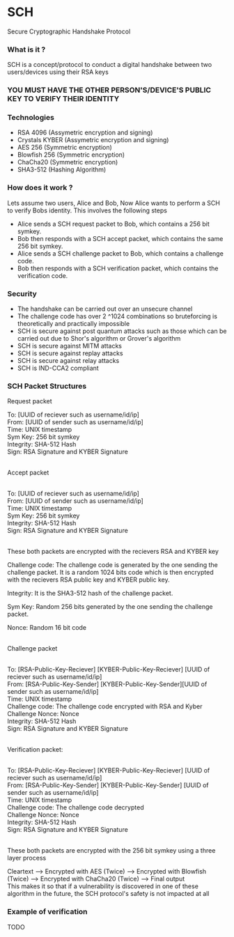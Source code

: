 # SCH
Secure Cryptographic Handshake Protocol

### What is it ?
SCH is a concept/protocol to conduct a digital handshake between two users/devices using their RSA keys

### YOU MUST HAVE THE OTHER PERSON'S/DEVICE'S PUBLIC KEY TO VERIFY THEIR IDENTITY

### Technologies
- RSA 4096 (Assymetric encryption and signing)
- Crystals KYBER (Assymetric encryption and signing)
- AES 256 (Symmetric encryption)
- Blowfish 256 (Symmetric encryption)
- ChaCha20 (Symmetric encryption)
- SHA3-512 (Hashing Algorithm)

### How does it work ?

Lets assume two users, Alice and Bob, Now Alice wants to perform a SCH to verify Bobs identity.
This involves the following steps

- Alice sends a SCH request packet to Bob, which contains a 256 bit symkey.
- Bob then responds with a SCH accept packet, which contains the same 256 bit symkey.
- Alice sends a SCH challenge packet to Bob, which contains a challenge code.
- Bob then responds with a SCH verification packet, which contains the verification code.

### Security
- The handshake can be carried out over an unsecure channel
- The challenge code has over 2 ^1024 combinations so bruteforcing is theoretically and practically impossible
- SCH is secure against post quantum attacks such as those which can be carried out due to Shor's algorithm or Grover's algorithm
- SCH is secure against MITM attacks
- SCH is secure against replay attacks
- SCH is secure against relay attacks
- SCH is IND-CCA2 compliant

### SCH Packet Structures

Request packet

To: [UUID of reciever such as username/id/ip] <br>
From: [UUID of sender such as username/id/ip] <br>
Time: UNIX timestamp <br>
Sym Key: 256 bit symkey <br>
Integrity: SHA-512 Hash <br>
Sign: RSA Signature and KYBER Signature <br> <br>

Accept packet <br> <br>

To: [UUID of reciever such as username/id/ip] <br>
From: [UUID of sender such as username/id/ip] <br>
Time: UNIX timestamp  <br>
Sym Key: 256 bit symkey  <br>
Integrity: SHA-512 Hash <br>
Sign: RSA Signature and KYBER Signature <br> <br>


These both packets are encrypted with the recievers RSA and KYBER key <br>

Challenge code: The challenge code is generated by the one sending the challenge packet. It is a random 1024 bits code which is then encrypted with the recievers RSA public key and KYBER public key. <br>

Integrity: It is the SHA3-512 hash of the challenge packet. <br>

Sym Key: Random 256 bits generated by the one sending the challenge packet. <br>

Nonce: Random 16 bit code <br> <br>

Challenge packet <br> <br>

To: [RSA-Public-Key-Reciever] [KYBER-Public-Key-Reciever] [UUID of reciever such as username/id/ip] <br>
From: [RSA-Public-Key-Sender] [KYBER-Public-Key-Sender][UUID of sender such as username/id/ip] <br>
Time: UNIX timestamp  <br>
Challenge code: The challenge code encrypted with RSA and Kyber <br>
Challenge Nonce: Nonce <br>
Integrity: SHA-512 Hash <br> 
Sign: RSA Signature and KYBER Signature <br> <br>


Verification packet: <br> <br>

To: [RSA-Public-Key-Reciever] [KYBER-Public-Key-Reciever] [UUID of reciever such as username/id/ip] <br>
From: [RSA-Public-Key-Sender] [KYBER-Public-Key-Sender] [UUID of sender such as username/id/ip]<br>
Time: UNIX timestamp <br>
Challenge code: The challenge code decrypted<br>
Challenge Nonce: Nonce<br>
Integrity: SHA-512 Hash<br>
Sign: RSA Signature and KYBER Signature<br> <br>


These both packets are encrypted with the 256 bit symkey using a three layer process <br>

Cleartext --> Encrypted with AES (Twice) --> Encrypted with Blowfish (Twice) --> Encrypted with ChaCha20 (Twice) --> Final output <br>
This makes it so that if a vulnerability is discovered in one of these algorithm in the future, the SCH protocol's safety is not impacted at all <br>

### Example of verification <br>

TODO
